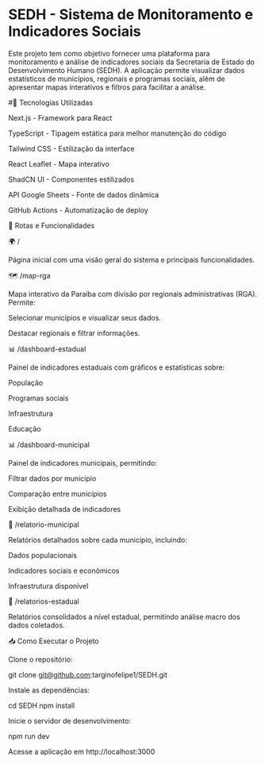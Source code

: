 # SEDH - Sistema de Monitoramento e Indicadores Sociais

Este projeto tem como objetivo fornecer uma plataforma para monitoramento e análise de indicadores sociais da Secretaria de Estado do Desenvolvimento Humano (SEDH). A aplicação permite visualizar dados estatísticos de municípios, regionais e programas sociais, além de apresentar mapas interativos e filtros para facilitar a análise.

#📌 Tecnologias Utilizadas

Next.js - Framework para React

TypeScript - Tipagem estática para melhor manutenção do código

Tailwind CSS - Estilização da interface

React Leaflet - Mapa interativo

ShadCN UI - Componentes estilizados

API Google Sheets - Fonte de dados dinâmica

GitHub Actions - Automatização de deploy

🔗 Rotas e Funcionalidades

🌍 /

Página inicial com uma visão geral do sistema e principais funcionalidades.

🗺️ /map-rga

Mapa interativo da Paraíba com divisão por regionais administrativas (RGA). Permite:

Selecionar municípios e visualizar seus dados.

Destacar regionais e filtrar informações.

📊 /dashboard-estadual

Painel de indicadores estaduais com gráficos e estatísticas sobre:

População

Programas sociais

Infraestrutura

Educação

📊 /dashboard-municipal

Painel de indicadores municipais, permitindo:

Filtrar dados por município

Comparação entre municípios

Exibição detalhada de indicadores

📑 /relatorio-municipal

Relatórios detalhados sobre cada município, incluindo:

Dados populacionais

Indicadores sociais e econômicos

Infraestrutura disponível

📑 /relatorios-estadual

Relatórios consolidados a nível estadual, permitindo análise macro dos dados coletados.

📥 Como Executar o Projeto

Clone o repositório:

git clone git@github.com:targinofelipe1/SEDH.git

Instale as dependências:

cd SEDH
npm install

Inicie o servidor de desenvolvimento:

npm run dev

Acesse a aplicação em http://localhost:3000
